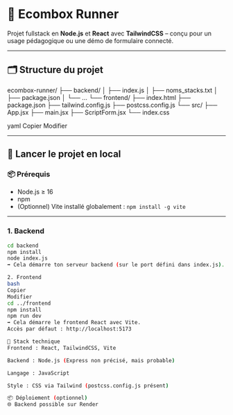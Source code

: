 # 🛒 Ecombox Runner

Projet fullstack en **Node.js** et **React** avec **TailwindCSS** – conçu pour un usage pédagogique ou une démo de formulaire connecté.

---

## 🗂️ Structure du projet

ecombox-runner/
├── backend/
│ ├── index.js
│ ├── noms_stacks.txt
│ ├── package.json
│ └── ...
└── frontend/
├── index.html
├── package.json
├── tailwind.config.js
├── postcss.config.js
└── src/
├── App.jsx
├── main.jsx
├── ScriptForm.jsx
└── index.css

yaml
Copier
Modifier

---

## 🚀 Lancer le projet en local

### 📦 Prérequis

- Node.js ≥ 16
- npm
- (Optionnel) Vite installé globalement : `npm install -g vite`

---

### 1. Backend

```bash
cd backend
npm install
node index.js
➡️ Cela démarre ton serveur backend (sur le port défini dans index.js).

2. Frontend
bash
Copier
Modifier
cd ../frontend
npm install
npm run dev
➡️ Cela démarre le frontend React avec Vite.
Accès par défaut : http://localhost:5173

🧰 Stack technique
Frontend : React, TailwindCSS, Vite

Backend : Node.js (Express non précisé, mais probable)

Langage : JavaScript

Style : CSS via Tailwind (postcss.config.js présent)

📦 Déploiement (optionnel)
🌐 Backend possible sur Render

